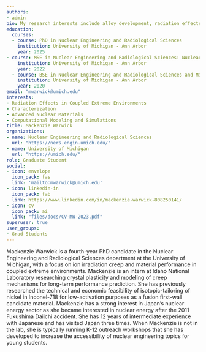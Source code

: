 ```yaml
---
authors:
- admin
bio: My research interests include alloy development, radiation effects, advanced characterization, and data analytics.
education:
  courses:
  - course: PhD in Nuclear Engineering and Radiological Sciences 
    institution: University of Michigan - Ann Arbor
    year: 2025
- course: MSE in Nuclear Engineering and Radiological Sciences: Nuclear Materials
    institution: University of Michigan - Ann Arbor
    year: 2022
  - course: BSE in Nuclear Engineering and Radiological Sciences and Minor in Physics
    institution: University of Michigan - Ann Arbor
    year: 2020
email: "mwarwick@umich.edu"
interests:
- Radiation Effects in Coupled Extreme Environments
- Characterization
- Advanced Nuclear Materials
- Computational Modeling and Simulations
title: Mackenzie Warwick
organizations:
- name: Nuclear Engineering and Radiological Sciences
  url: "https://ners.engin.umich.edu/"
- name: University of Michigan
  url: "https://umich.edu/"
role: Graduate Student
social:
- icon: envelope
  icon_pack: fas
  link: 'mailto:mwarwick@umich.edu'
- icon: linkedin-in
  icon_pack: fab
  link: https://www.linkedin.com/in/mackenzie-warwick-808250141/
- icon: cv
  icon_pack: ai
  link: "files/docs/CV-MW-2023.pdf"
superuser: true
user_groups:
- Grad Students
---
```


Mackenzie Warwick is a fourth-year PhD candidate in the Nuclear Engineering and Radiological Sciences department at the University of Michigan, with a focus on ion irradiation creep and material performance in coupled extreme environments. Mackenzie is an intern at Idaho National Laboratory researching crystal plasticity and modeling of creep mechanisms for long-term performance prediction. She has previously researched the technical and economic feasibility of isotopic-tailoring of nickel in Inconel-718 for low-activation purposes as a fusion first-wall candidate material. Mackenzie has a strong interest in Japan’s nuclear energy sector as she became interested in nuclear energy after the 2011 Fukushima Daiichi accident. She has 12 years of intermediate experience with Japanese and has visited Japan three times. When Mackenzie is not in the lab, she is typically running K-12 outreach workshops that she has developed to increase the accessibility of nuclear engineering topics for young students. 
